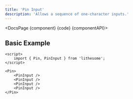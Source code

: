 ```yaml
---
title: 'Pin Input'
description: 'Allows a sequence of one-character inputs.'
---
```


<script>
	import {DocsPage} from '$site/index.ts';

	import componentAPI from './api';
	import {default as component} from './component.svelte';
	import {default as code} from './component.svelte?raw';
</script>

<DocsPage {component} {code} {componentAPI}>

## Basic Example

```svelte
<script>
	import { Pin, PinInput } from 'lithesome';
</script>

<Pin>
	<PinInput />
	<PinInput />
	<PinInput />
	<PinInput />
</Pin>
```

</DocsPage>
